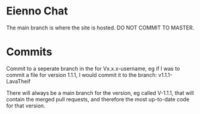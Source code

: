 # Eienno Chat
The main branch is where the site is hosted.  DO NOT COMMIT TO MASTER.

# Commits
Commit to a seperate branch in the for Vx.x.x-username, eg if I was to commit a file for version 1.1.1, I would commit it to the branch: v1.1.1-LavaTheif

There will always be a main branch for the version, eg called V-1.1.1, that will contain the merged pull requests, and therefore the most up-to-date code for that version.

